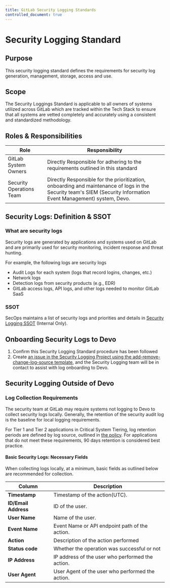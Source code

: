```yaml
---
title: GitLab Security Logging Standards
controlled_document: true
---
```


# Security Logging Standard

## Purpose

This security logging standard defines the requirements for security log generation, management, storage, access and use.

## Scope

The Security Loggings Standard is applicable to all owners of systems utilized across GitLab which are tracked within the Tech Stack to ensure that all systems are vetted completely and accurately using a consistent and standardized methodology.

## Roles & Responsibilities

| Role | Responsibility |
|------|----------------|
| GitLab System Owners | Directly Responsible for adhering to the requirements outlined in this standard |
| Security Operations Team | Directly Responsible for the prioritization, onboarding and maintenance of logs in the Security team's SIEM (Security Information Event Management) system, Devo. |

## Security Logs: Definition & SSOT

### What are security logs

Security logs are generated by applications and systems used on GitLab and are primarily used for security monitoring, incident response and threat hunting.

For example, the following logs are security logs

- Audit Logs for each system (logs that record logins, changes, etc.)
- Network logs
- Detection logs from security products (e.g., EDR)
- GitLab access logs, API logs, and other logs needed to monitor GitLab SaaS

### SSOT

SecOps maintains a list of security logs and priorities and details in [Security Logging SSOT](https://docs.google.com/spreadsheets/d/13xqVnfNP8h0MzxHz5Yb5MHXpDZGaJSlj_XGczOLkLG4/edit#gid=0) (Internal Only).

## Onboarding Security Logs to Devo

1. Confirm this Security Logging Standard procedure has been followed
2. Create [an issue in the Security Logging Project using the add-remove-change-log-source template](https://gitlab.com/gitlab-com/gl-security/engineering-and-research/security-logging/security-logging/-/issues/new?issuable_template=add-remove-change-log-source), and the Security Logging team will be in contact to assist with log onboarding to Devo.

## Security Logging Outside of Devo

### Log Collection Requirements

The security team at GitLab may require systems not logging to Devo to collect security logs locally. Generally, the retention of the security audit log is the baseline for local logging requirements. 

For Tier 1 and Tier 2 applications in Critical System Tiering, log retention periods are defined by log source, outlined in [the policy](https://handbook.gitlab.com/handbook/security/records-retention-deletion/). For applications that do not meet these requirements, 90 days retention is considered best practice. 


#### Basic Security Logs: Necessary Fields

When collecting logs locally, at a minimum, basic fields as outlined below are recommended for collection.

| Column | Description |
|--------|-------------|
| **Timestamp** | Timestamp of the action(UTC). |
| **ID/Email Address** | ID of the user. |
| **User Name** | Name of the user. |
| **Event Name** | Event Name or API endpoint path of the action. |
| **Action** | Description of the action performed |
| **Status code** | Whether the operation was successful or not |
| **IP Address** | IP address of the user who performed the action. |
| **User Agent** | User Agent of the user who performed the action. |